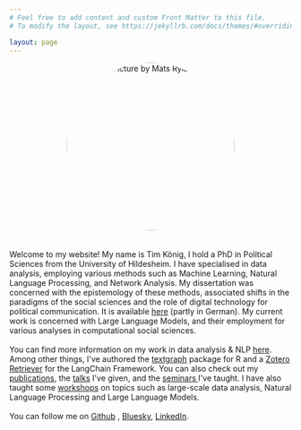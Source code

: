 ```yaml
---
# Feel free to add content and custom Front Matter to this file.
# To modify the layout, see https://jekyllrb.com/docs/themes/#overriding-theme-defaults

layout: page
---
```

<div style="text-align: center;">
  <img src="/assets/images/DSCF4946-2.jpg" alt="Picture by Mats Ryland" style="width: 300px; height: 300px; border-radius: 50%; margin-bottom: 20px;" />
</div>

  <div style="flex-grow: 1;">
    <p>Welcome to my website! My name is Tim König, I hold a PhD in Political Sciences from the University of Hildesheim. I have specialised in data analysis, employing various methods such as Machine Learning, Natural Language Processing, and Network Analysis. My dissertation was concerned with the epistemology of these methods, associated shifts in the paradigms of the social sciences and the role of digital technology for political communication. It is available <a href="https://doi.org/10.18442/041" target="_blank" rel="noopener noreferrer">here</a> (partly in German). My current work is concerned with Large Language Models, and their employment for various analyses in computational social sciences.<br> <br> 
    You can find more information on my work in data analysis & NLP <a href="/data-analysis">here</a>. Among other things, I've authored the <a href="https://github.com/TimBMK/textgraph" target="_blank" rel="noopener noreferrer">textgraph</a> package for R and a <a href="https://github.com/TimBMK/langchain-zotero-retriever" target="_blank" rel="noopener noreferrer">Zotero Retriever</a> for the LangChain Framework. You can also check out my <a href="/publications/">publications</a>, the <a href="/talks/">talks</a> I've given, and the <a href="/teaching/">seminars </a> I've taught. I have also taught some <a href="/workshops/">workshops</a> on topics such as large-scale data analysis, Natural Language Processing and Large Language Models.<br><br>
    You can follow me on <a href="https://github.com/TimBMK" target="_blank" rel="noopener noreferrer">Github</a> , <a href="https://bsky.app/profile/koenigt.bsky.social" target="_blank" rel="noopener noreferrer">Bluesky</a>, <a href="https://www.linkedin.com/in/tim-k%C3%B6nig-534aa2324" target="_blank" rel="noopener noreferrer">LinkedIn</a>.</p>
  </div>
